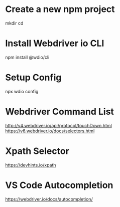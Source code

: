 


Create a new npm project 
=========================
mkdir <projectname>
cd <projectname>

Install Webdriver io CLI
=========================
npm install @wdio/cli

Setup Config
=============
npx wdio config


Webdriver Command List
=======================
http://v4.webdriver.io/api/protocol/touchDown.html
https://v6.webdriver.io/docs/selectors.html


Xpath Selector
==============
https://devhints.io/xpath

VS Code Autocompletion
=======================
https://webdriver.io/docs/autocompletion/
